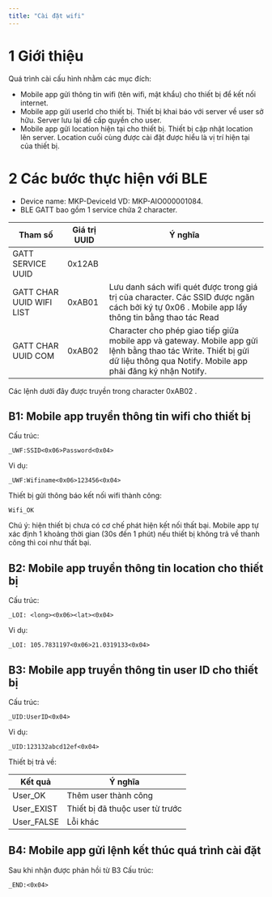 ```yaml
---
title: "Cài đặt wifi"
---
```


# 1 Giới thiệu
Quá trình cài cấu hình nhằm các mục đích:
* Mobile app gửi thông tin wifi (tên wifi, mật khẩu) cho thiết bị để kết nối internet.
* Mobile app gửi userId cho thiết bị. Thiết bị khai báo với server về user sở hữu. Server lưu lại để cấp quyền cho user.
* Mobile app gửi location hiện tại cho thiết bị. Thiết bị cập nhật location lên server. Location cuối cùng được cài đặt được hiểu là vị trí hiện tại của thiết bị.
# 2 Các bước thực hiện với BLE
* Device name: MKP-DeviceId   VD: MKP-AIO000001084.
* BLE GATT bao gồm 1 service chứa 2 character.

| Tham số                  | Giá trị UUID | Ý nghĩa                                                                                                                                                                       |
|--------------------------|--------------|-------------------------------------------------------------------------------------------------------------------------------------------------------------------------------|
| GATT SERVICE UUID        | 0x12AB       |                                                                                                                                                                               |
| GATT CHAR UUID WIFI LIST | 0xAB01       | Lưu danh sách wifi quét được trong giá trị của character. Các SSID được ngăn cách bởi ký tự 0x06 . Mobile app lấy thông tin bằng thao tác Read                                |
| GATT CHAR UUID COM       | 0xAB02       | Character cho phép giao tiếp giữa mobile app và gateway. Mobile app gửi lệnh bằng thao tác Write. Thiết bị gửi dữ liệu thông qua Notify. Mobile app phải đăng ký nhận Notify. |

Các lệnh dưới đây được truyền trong character 0xAB02 .

## B1: Mobile app truyền thông tin wifi cho thiết bị

Cấu trúc:
```
_UWF:SSID<0x06>Password<0x04>
```

Vi dụ:
```
_UWF:Wifiname<0x06>123456<0x04>
```

Thiết bị gửi thông báo kết nối wifi thành công:
```
Wifi_OK
```

Chú ý: hiện thiết bị chưa có cơ chế phát hiện kết nối thất bại. Mobile app tự xác định 1 khoảng thời gian (30s đến 1 phút) nếu thiết bị không trả về thanh công thì coi như thất bại.

## B2: Mobile app truyền thông tin location cho thiết bị
Cấu trúc:
```
_LOI: <long><0x06><lat><0x04>
```

Vi dụ:
```
_LOI: 105.7831197<0x06>21.0319133<0x04>
```

## B3: Mobile app truyền thông tin user ID cho thiết bị
Cấu trúc:
```
_UID:UserID<0x04>
```

Vi dụ:
```
_UID:123132abcd12ef<0x04>
```

Thiết bị trả về:

| Kết quả    | Ý nghĩa                         |
|------------|---------------------------------|
| User_OK    | Thêm user thành công            |
| User_EXIST | Thiết bị đã thuộc user từ trước |
| User_FALSE | Lỗi khác                        |
## B4: Mobile app gửi lệnh kết thúc quá trình cài đặt
Sau khi nhận được phản hồi từ B3
Cấu trúc:
```
_END:<0x04>
```
